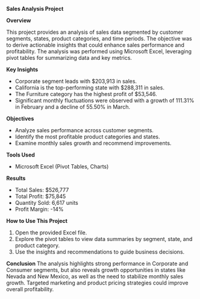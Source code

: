 **Sales Analysis Project**

**Overview**

This project provides an analysis of sales data segmented by customer segments, states, product categories, and time periods. The objective was to derive actionable insights that could enhance sales performance and profitability. The analysis was performed using Microsoft Excel, leveraging pivot tables for summarizing data and key metrics.

**Key Insights**
- Corporate segment leads with $203,913 in sales.
- California is the top-performing state with $288,311 in sales.
- The Furniture category has the highest profit of $53,546.
- Significant monthly fluctuations were observed with a growth of 111.31% in February and a decline of 55.50% in March.

**Objectives**
- Analyze sales performance across customer segments.
- Identify the most profitable product categories and states.
- Examine monthly sales growth and recommend improvements.

**Tools Used**
- Microsoft Excel (Pivot Tables, Charts)

**Results**
- Total Sales: $526,777
- Total Profit: $75,845
- Quantity Sold: 6,617 units
- Profit Margin: -14%

**How to Use This Project**
1. Open the provided Excel file.
2. Explore the pivot tables to view data summaries by segment, state, and product category.
3. Use the insights and recommendations to guide business decisions.

**Conclusion**
The analysis highlights strong performance in Corporate and Consumer segments, but also reveals growth opportunities in states like Nevada and New Mexico, as well as the need to stabilize monthly sales growth. Targeted marketing and product pricing strategies could improve overall profitability.
